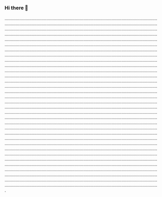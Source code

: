 ### Hi there 👋

.............................................................................................................................................................................................................................................................................................................................................................................................................................................................................................................................................................................................................................................................................................................................................................................................................................................................................................................................................................................................................................................................................................................................................................................................................................................................................................................................................................................................................................................................................................................................................................................................................................................................................................................................................................................................................................................................................................................................................................................................................................................................................................................................................................................................................................................................................................................................................................................................................................................................................................................................................................................................................................................................................................................................................................................................................................................................................................................................................................................................................................................................................................................................................................................................................................................................................................................................................................................................................................................................................................................................................................................................................................................................................................................................................................................................................................................................................................................................................................................................................................................................................................................................................................................................................................................................